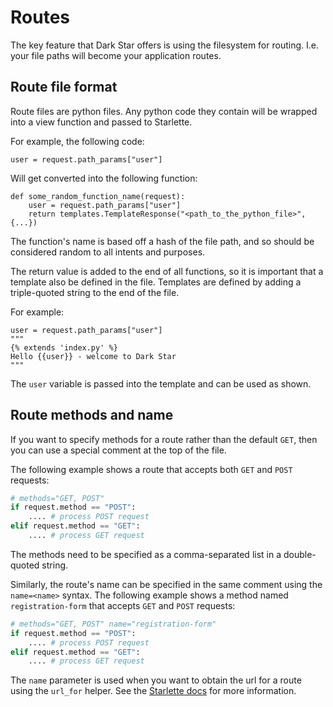 # Routes

The key feature that Dark Star offers is using the filesystem for routing. I.e. your file paths will become your application routes.


## Route file format


Route files are python files. Any python code they contain will be wrapped into a view function and passed to Starlette.

For example, the following code:

    user = request.path_params["user"]


Will get converted into the following function:

    def some_random_function_name(request):
        user = request.path_params["user"]
        return templates.TemplateResponse("<path_to_the_python_file>", {...})


The function's name is based off a hash of the file path, and so should be considered random to all intents and purposes.

The return value is added to the end of all functions, so it is important that a template also be defined in the file. Templates are defined by adding a triple-quoted string to the end of the file.

For example:


    user = request.path_params["user"]
    """
    {% extends 'index.py' %}
    Hello {{user}} - welcome to Dark Star
    """

The `user` variable is passed into the template and can be used as shown.

## Route methods and name

If you want to specify methods for a route rather than the default `GET`, then
you can use a special comment at the top of the file.

The following example shows a route that accepts both `GET` and `POST` requests:

```python
# methods="GET, POST"
if request.method == "POST":
    .... # process POST request
elif request.method == "GET":
    .... # process GET request
```

The methods need to be specified as a comma-separated list in a double-quoted string.

Similarly, the route's name can be specified in the same comment using the
`name=<name>` syntax. The following example shows a method named
`registration-form` that accepts `GET` and `POST` requests:

```python
# methods="GET, POST" name="registration-form"
if request.method == "POST":
    .... # process POST request
elif request.method == "GET":
    .... # process GET request
```

The `name` parameter is used when you want to obtain the url for a route using
the `url_for` helper. See the [Starlette docs](https://www.starlette.io/routing/#reverse-url-lookups)
for more information.
